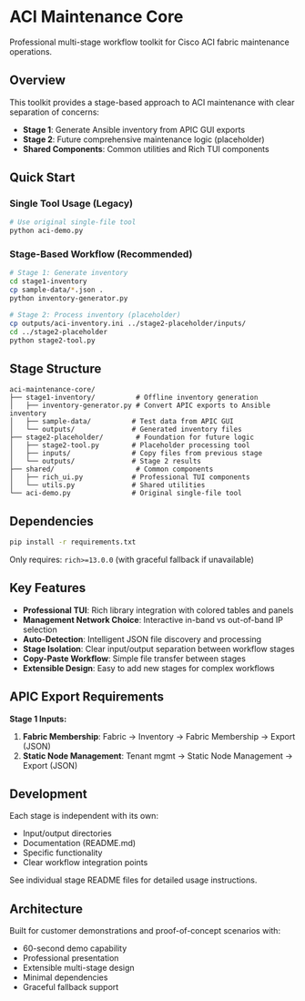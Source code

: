 # ACI Maintenance Core

Professional multi-stage workflow toolkit for Cisco ACI fabric maintenance operations.

## Overview

This toolkit provides a stage-based approach to ACI maintenance with clear separation of concerns:

- **Stage 1**: Generate Ansible inventory from APIC GUI exports  
- **Stage 2**: Future comprehensive maintenance logic (placeholder)
- **Shared Components**: Common utilities and Rich TUI components

## Quick Start

### Single Tool Usage (Legacy)

```bash
# Use original single-file tool
python aci-demo.py
```

### Stage-Based Workflow (Recommended)

```bash
# Stage 1: Generate inventory
cd stage1-inventory
cp sample-data/*.json .
python inventory-generator.py

# Stage 2: Process inventory (placeholder)
cp outputs/aci-inventory.ini ../stage2-placeholder/inputs/
cd ../stage2-placeholder
python stage2-tool.py
```

## Stage Structure

```
aci-maintenance-core/
├── stage1-inventory/          # Offline inventory generation
│   ├── inventory-generator.py # Convert APIC exports to Ansible inventory
│   ├── sample-data/          # Test data from APIC GUI
│   └── outputs/              # Generated inventory files
├── stage2-placeholder/        # Foundation for future logic
│   ├── stage2-tool.py        # Placeholder processing tool
│   ├── inputs/               # Copy files from previous stage
│   └── outputs/              # Stage 2 results
├── shared/                    # Common components
│   ├── rich_ui.py            # Professional TUI components
│   └── utils.py              # Shared utilities
└── aci-demo.py               # Original single-file tool
```

## Dependencies

```bash
pip install -r requirements.txt
```

Only requires: `rich>=13.0.0` (with graceful fallback if unavailable)

## Key Features

- **Professional TUI**: Rich library integration with colored tables and panels
- **Management Network Choice**: Interactive in-band vs out-of-band IP selection
- **Auto-Detection**: Intelligent JSON file discovery and processing
- **Stage Isolation**: Clear input/output separation between workflow stages
- **Copy-Paste Workflow**: Simple file transfer between stages
- **Extensible Design**: Easy to add new stages for complex workflows

## APIC Export Requirements

**Stage 1 Inputs:**
1. **Fabric Membership**: Fabric → Inventory → Fabric Membership → Export (JSON)
2. **Static Node Management**: Tenant mgmt → Static Node Management → Export (JSON)

## Development

Each stage is independent with its own:
- Input/output directories
- Documentation (README.md)
- Specific functionality
- Clear workflow integration points

See individual stage README files for detailed usage instructions.

## Architecture

Built for customer demonstrations and proof-of-concept scenarios with:
- 60-second demo capability
- Professional presentation
- Extensible multi-stage design
- Minimal dependencies
- Graceful fallback support